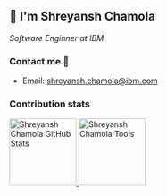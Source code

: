 <h2> 👋 I'm Shreyansh Chamola</h2>
<p><em>Software Enginner at IBM</em></p>

### Contact me 📱
+ Email: shreyansh.chamola@ibm.com


### Contribution stats

<a href="https://github.com/schamola">
<img height="120px" src="https://github-readme-stats.vercel.app/api?username=schamola&count_private=true&show_icons=true&hide_title=true&include_all_commits=true&theme=radical&line_height=21" alt="Shreyansh Chamola GitHub Stats"/>
<img height="120px" src="https://github-readme-stats.vercel.app/api/top-langs/?username=schamola&hide=html&hide_title=true&hide_border=true&layout=compact&langs_count=7&exclude_repo=comp426,Redventures-Movie-Quotes&text_color=000&icon_color=fff&bg_color=0,52fa5a,4dfcff,c64dff&theme=graywhite" alt="Shreyansh Chamola Tools"/>
</a>
